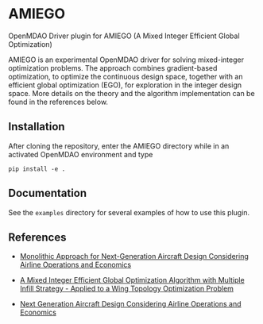 # AMIEGO

OpenMDAO Driver plugin for AMIEGO (A Mixed Integer Efficient Global Optimization)

AMIEGO is an experimental OpenMDAO driver for solving mixed-integer optimization problems. The
approach combines gradient-based optimization, to optimize the continuous design space, together
with an efficient global optimization (EGO), for exploration in the integer design space. More
details on the theory and the algorithm implementation can be found in the references below.

## Installation

After cloning the repository, enter the AMIEGO directory while in an activated OpenMDAO environment and type

    pip install -e .


## Documentation

See the `examples` directory for several examples of how to use this plugin.


## References

* [Monolithic Approach for Next-Generation Aircraft Design Considering Airline Operations and Economics](http://openmdao.org/pubs/roy_amiego_2019.pdf)

* [A Mixed Integer Efficient Global Optimization Algorithm with Multiple Infill Strategy - Applied to a Wing Topology Optimization Problem](http://openmdao.org/pubs/roy_scitech_2019_submitted.pdf)

* [Next Generation Aircraft Design Considering Airline Operations and Economics](http://openmdao.org/pubs/roy_amiego_2018.pdf)
